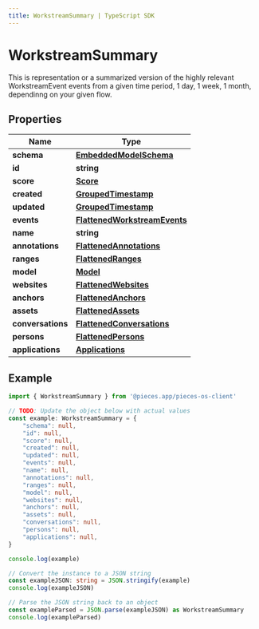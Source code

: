 ```yaml
---
title: WorkstreamSummary | TypeScript SDK
---
```



# WorkstreamSummary

This is representation or a summarized version of the highly relevant WorkstreamEvent events from a given time period, 1 day, 1 week, 1 month, dependinng on your given flow.

## Properties

Name | Type
------------ | -------------
**schema** | [**EmbeddedModelSchema**](EmbeddedModelSchema)
**id** | **string**
**score** | [**Score**](Score)
**created** | [**GroupedTimestamp**](GroupedTimestamp)
**updated** | [**GroupedTimestamp**](GroupedTimestamp)
**events** | [**FlattenedWorkstreamEvents**](FlattenedWorkstreamEvents)
**name** | **string**
**annotations** | [**FlattenedAnnotations**](FlattenedAnnotations)
**ranges** | [**FlattenedRanges**](FlattenedRanges)
**model** | [**Model**](Model)
**websites** | [**FlattenedWebsites**](FlattenedWebsites)
**anchors** | [**FlattenedAnchors**](FlattenedAnchors)
**assets** | [**FlattenedAssets**](FlattenedAssets)
**conversations** | [**FlattenedConversations**](FlattenedConversations)
**persons** | [**FlattenedPersons**](FlattenedPersons)
**applications** | [**Applications**](Applications)

## Example

```typescript
import { WorkstreamSummary } from '@pieces.app/pieces-os-client'

// TODO: Update the object below with actual values
const example: WorkstreamSummary = {
    "schema": null,
    "id": null,
    "score": null,
    "created": null,
    "updated": null,
    "events": null,
    "name": null,
    "annotations": null,
    "ranges": null,
    "model": null,
    "websites": null,
    "anchors": null,
    "assets": null,
    "conversations": null,
    "persons": null,
    "applications": null,
}

console.log(example)

// Convert the instance to a JSON string
const exampleJSON: string = JSON.stringify(example)
console.log(exampleJSON)

// Parse the JSON string back to an object
const exampleParsed = JSON.parse(exampleJSON) as WorkstreamSummary
console.log(exampleParsed)
```


